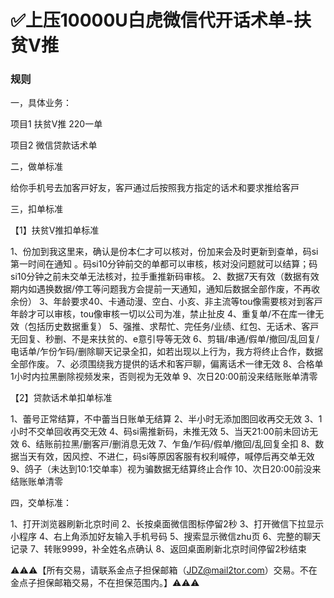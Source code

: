 # ✅上压10000U白虎微信代开话术单-扶贫V推

### 规则

一，具体业务：

项目1 扶贫V推    220一单

项目2 微信贷款话术单

二，做单标准

给你手机号去加客戸好友，客戸通过后按照我方指定的话术和要求推给客戸

三，扣单标准

【1】扶贫V推扣单标准

1、份加到我这里来，确认是份本仁才可以核对，份加来会及时更新到查单，码si第一时间在通知 。码si10分钟前交的单都可以审核，核对没问题就可以结算；码si10分钟之前未交单无法核对，拉手重推新码审核。
2、数据7天有效（数据有效期内如遇换数据/停工等问题我方会提前一天通知，通知后数据全部作废，不再收余份）
3、年龄要求40、卡通动漫、空白、小亥、非主流等tou像需要核对到客戸年龄才可以审核，tou像审核一切以公司为准，禁止扯皮
4、重复单/不在库一律无效（包括历史数据重复）
5、强推、求帮忙、完任务/业绩、红包、无话术、客戸无回复、秒删、不是来扶贫的、e意引导等无效
6、剪辑/串通/假单/撤回/乱回复/电话单/乍份乍码/删除聊天记录全扣，如若出现以上行为，我方将终止合作，数据全部作废。
7、必须围绕我方提供的话术和客戸聊，偏离话术一律无效
8、合格单1小时内拉黑删除视频发来，否则视为无效单
9、次日20:00前没来结账账单清零

【2】贷款话术单扣单标准

1、蕾号正常结算，不中蕾当日账单无结算
2、半小时无添加图回收再交无效
3、1小时不交单回收再交无效
4、码si需推新码，未推无效
5、当天21:00前未回访无效
6、结账前拉黑/删客戸/删消息无效
7、乍鱼/乍码/假单/撤回/乱回复全扣
8、数据当天有效，因风控、不进仁，码si等原因客服有权利喊停，喊停后再交单无效
9、鸽子（未达到10:1交单率）视为骗数据无结算终止合作
10、次日20:00前没来结账账单清零

四，交单标准：

1、打开浏览器刷新北京时间
2、长按桌面微信图标停留2秒
3、打开微信下拉显示小程序
4、右上角添加好友输入手机号码
5、搜索显示微信zhu页
6、完整的聊天记录
7、转账9999，补全姓名点确认
8、返回桌面刷新北京时间停留2秒结束


  ⚠️⚠️⚠️【所有交易，请联系金点子担保邮箱（JDZ@mail2tor.com）交易。不在金点子担保邮箱交易，不在担保范围内。】⚠️⚠️⚠️
